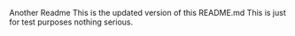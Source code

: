 Another Readme
This is the updated version of this README.md
This is just for test purposes nothing serious.
